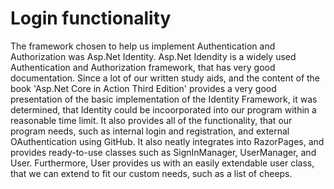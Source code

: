 # Login functionality
The framework chosen to help us implement Authentication and Authorization was Asp.Net Identity. Asp.Net Idendity is a widely used Authentication and Authorization framework, that has very good documentation. Since a lot of our written study aids, and the content of the book 'Asp.Net Core in Action Third Edition' provides a very good presentation of the basic implementation of the Identity Framework, it was determined, that Identity could be incoorporated into our program within a reasonable time limit. It also provides all of the functionality, that our program needs, such as internal login and registration, and external OAuthentication using GitHub. It also neatly integrates into RazorPages, and provides ready-to-use classes such as SignInManager, UserManager, and User. Furthermore, User provides us with an easily extendable user class, that we can extend to fit our custom needs, such as a list of cheeps.  
